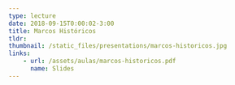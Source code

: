 ```yaml
---
type: lecture
date: 2018-09-15T0:00:02-3:00
title: Marcos Históricos
tldr: 
thumbnail: /static_files/presentations/marcos-historicos.jpg
links: 
    - url: /assets/aulas/marcos-historicos.pdf
      name: Slides
---
```

